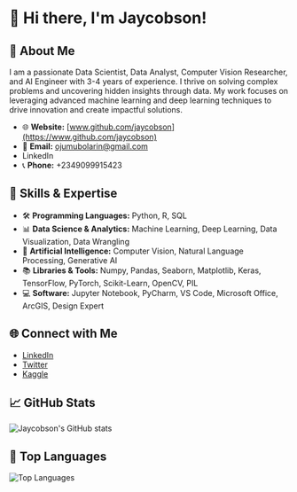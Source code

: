 # 👋 Hi there, I'm Jaycobson!

## 🚀 About Me

I am a passionate Data Scientist, Data Analyst, Computer Vision Researcher, and AI Engineer with 3-4 years of experience. I thrive on solving complex problems and uncovering hidden insights through data. My work focuses on leveraging advanced machine learning and deep learning techniques to drive innovation and create impactful solutions.

- 🌐 **Website:** [www.github.com/jaycobson](https://www.github.com/jaycobson)
- 📧 **Email:** [ojumubolarin@gmail.com](mailto:ojumubolarin@gmail.com)
- LinkedIn 
- 📞 **Phone:** +2349099915423

## 💼 Skills & Expertise

- 🛠️ **Programming Languages:** Python, R, SQL
- 📊 **Data Science & Analytics:** Machine Learning, Deep Learning, Data Visualization, Data Wrangling
- 🧠 **Artificial Intelligence:** Computer Vision, Natural Language Processing, Generative AI
- 📚 **Libraries & Tools:** Numpy, Pandas, Seaborn, Matplotlib, Keras, TensorFlow, PyTorch, Scikit-Learn, OpenCV, PIL
- 💻 **Software:** Jupyter Notebook, PyCharm, VS Code, Microsoft Office, ArcGIS, Design Expert

## 🌐 Connect with Me

- [LinkedIn](https://www.linkedin.com/in/jaycobson)
- [Twitter](https://twitter.com/jaycobson)
- [Kaggle](https://www.kaggle.com/jaycobson)

## 📈 GitHub Stats

![Jaycobson's GitHub stats](https://github-readme-stats.vercel.app/api?username=jaycobson&show_icons=true&theme=radical)

## 🚀 Top Languages

![Top Languages](https://github-readme-stats.vercel.app/api/top-langs/?username=jaycobson&layout=compact&theme=radical)

